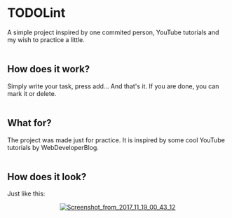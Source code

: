 # TODOLint
A simple project inspired by one commited person, YouTube tutorials and my wish to practice a little.<br><br>



How does it work?
-------------------

Simply write your task, press add... And that's it. If you are done, you can mark it or delete.<br><br>



What for?
-----------------

The project was made just for practice. It is inspired by some cool YouTube tutorials by WebDeveloperBlog.<br><br>



How does it look?
------------------
Just like this:

<center><a href="https://ibb.co/kPpkxm"><img src="https://preview.ibb.co/dwHuq6/Screenshot_from_2017_11_19_00_43_12.png" alt="Screenshot_from_2017_11_19_00_43_12" border="0"></a></center>
